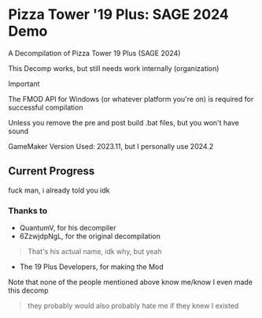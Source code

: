 # Pizza Tower '19 Plus: SAGE 2024 Demo

 A Decompilation of Pizza Tower 19 Plus (SAGE 2024)

This Decomp works, but still needs work internally (organization)

> [!IMPORTANT]
> The FMOD API for Windows (or whatever platform you're on) is required for successful compilation
>
> Unless you remove the pre and post build .bat files, but you won't have sound 

GameMaker Version Used: 2023.11, but I personally use 2024.2

## Current Progress

fuck man, i already told you idk

### Thanks to
- QuantumV, for his decompiler
- 6ZzwjdpNgL, for the original decompilation
> That's his actual name, idk why, but yeah

- The 19 Plus Developers, for making the Mod

Note that none of the people mentioned above know me/know I even made this decomp
> they probably would also probably hate me if they knew I existed
